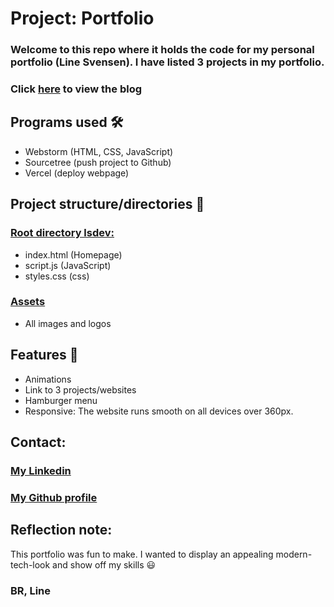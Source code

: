 # Project: Portfolio

### Welcome to this repo where it holds the code for my personal portfolio (Line Svensen). I have listed 3 projects in my portfolio. 

### Click [here](https://lsdev.vercel.app/) to view the blog

## Programs used 🛠️
- Webstorm (HTML, CSS, JavaScript)
- Sourcetree (push project to Github)
- Vercel (deploy webpage)

## Project structure/directories 📂
### <ins>Root directory lsdev:</ins>

- index.html (Homepage)
- script.js (JavaScript)
- styles.css (css)

### <ins>Assets</ins>
- All images and logos

## Features 🌟

- Animations
- Link to 3 projects/websites
- Hamburger menu
- Responsive: The website runs smooth on all devices over 360px.

## Contact:

### [My Linkedin](https://www.linkedin.com/in/line-svensen-967131122/)

### [My Github profile](https://github.com/LineSvensen)

## Reflection note:

This portfolio was fun to make. I wanted to display an appealing modern-tech-look and show off my skills 😃 

### BR, Line